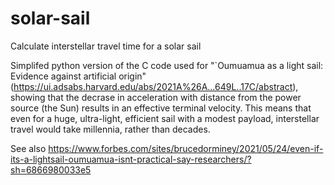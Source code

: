 # solar-sail
Calculate interstellar travel time for a solar sail

Simplifed python version of the C code used for "`Oumuamua as a light sail: Evidence against artificial origin" (https://ui.adsabs.harvard.edu/abs/2021A%26A...649L..17C/abstract), showing that the decrase in acceleration with distance from the power source (the Sun) results in an effective terminal velocity. This means that even for a huge, ultra-light, efficient sail with a modest payload, interstellar travel would take millennia, rather than decades.

See also https://www.forbes.com/sites/brucedorminey/2021/05/24/even-if-its-a-lightsail-oumuamua-isnt-practical-say-researchers/?sh=6866980033e5
